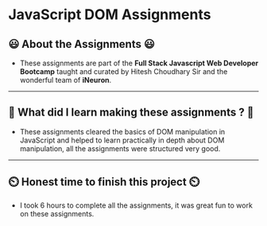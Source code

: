 # JavaScript DOM Assignments

## 😃 About the Assignments 😃

- These assignments are part of the **Full Stack Javascript Web Developer Bootcamp** taught and curated by Hitesh Choudhary Sir and the wonderful team of **iNeuron**.

---

## 🤔 What did I learn making these assignments ? 🤔

- These assignments cleared the basics of DOM manipulation in JavaScript and helped to learn practically in depth about DOM manipulation, all the assignments were structured very good.

---

## ⏲️ Honest time to finish this project ⏲️

- I took 6 hours to complete all the assignments, it was great fun to work on these assignments.
